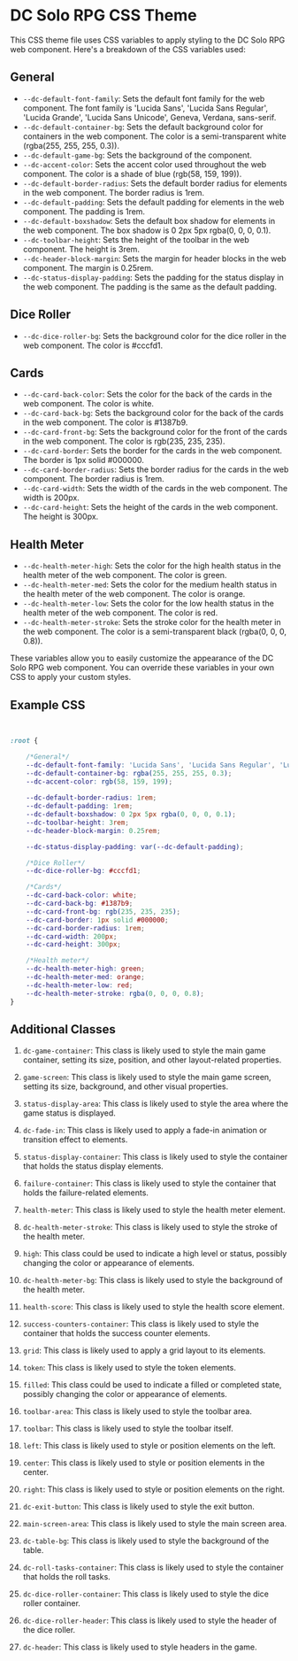 # DC Solo RPG CSS Theme

This CSS theme file uses CSS variables to apply styling to the DC Solo RPG web component. Here's a breakdown of the CSS variables used:

## General

- `--dc-default-font-family`: Sets the default font family for the web component. The font family is 'Lucida Sans', 'Lucida Sans Regular', 'Lucida Grande', 'Lucida Sans Unicode', Geneva, Verdana, sans-serif.
- `--dc-default-container-bg`: Sets the default background color for containers in the web component. The color is a semi-transparent white (rgba(255, 255, 255, 0.3)).
- `--dc-default-game-bg`: Sets the background of the component.
- `--dc-accent-color`: Sets the accent color used throughout the web component. The color is a shade of blue (rgb(58, 159, 199)).
- `--dc-default-border-radius`: Sets the default border radius for elements in the web component. The border radius is 1rem.
- `--dc-default-padding`: Sets the default padding for elements in the web component. The padding is 1rem.
- `--dc-default-boxshadow`: Sets the default box shadow for elements in the web component. The box shadow is 0 2px 5px rgba(0, 0, 0, 0.1).
- `--dc-toolbar-height`: Sets the height of the toolbar in the web component. The height is 3rem.
- `--dc-header-block-margin`: Sets the margin for header blocks in the web component. The margin is 0.25rem.
- `--dc-status-display-padding`: Sets the padding for the status display in the web component. The padding is the same as the default padding.

## Dice Roller

- `--dc-dice-roller-bg`: Sets the background color for the dice roller in the web component. The color is #cccfd1.

## Cards

- `--dc-card-back-color`: Sets the color for the back of the cards in the web component. The color is white.
- `--dc-card-back-bg`: Sets the background color for the back of the cards in the web component. The color is #1387b9.
- `--dc-card-front-bg`: Sets the background color for the front of the cards in the web component. The color is rgb(235, 235, 235).
- `--dc-card-border`: Sets the border for the cards in the web component. The border is 1px solid #000000.
- `--dc-card-border-radius`: Sets the border radius for the cards in the web component. The border radius is 1rem.
- `--dc-card-width`: Sets the width of the cards in the web component. The width is 200px.
- `--dc-card-height`: Sets the height of the cards in the web component. The height is 300px.

## Health Meter

- `--dc-health-meter-high`: Sets the color for the high health status in the health meter of the web component. The color is green.
- `--dc-health-meter-med`: Sets the color for the medium health status in the health meter of the web component. The color is orange.
- `--dc-health-meter-low`: Sets the color for the low health status in the health meter of the web component. The color is red.
- `--dc-health-meter-stroke`: Sets the stroke color for the health meter in the web component. The color is a semi-transparent black (rgba(0, 0, 0, 0.8)).

These variables allow you to easily customize the appearance of the DC Solo RPG web component. You can override these variables in your own CSS to apply your custom styles.


## Example CSS

```css


:root {

    /*General*/
    --dc-default-font-family: 'Lucida Sans', 'Lucida Sans Regular', 'Lucida Grande', 'Lucida Sans Unicode', Geneva, Verdana, sans-serif;
    --dc-default-container-bg: rgba(255, 255, 255, 0.3);
    --dc-accent-color: rgb(58, 159, 199);
    
    --dc-default-border-radius: 1rem;
    --dc-default-padding: 1rem;
    --dc-default-boxshadow: 0 2px 5px rgba(0, 0, 0, 0.1);
    --dc-toolbar-height: 3rem;
    --dc-header-block-margin: 0.25rem;

    --dc-status-display-padding: var(--dc-default-padding);

    /*Dice Roller*/
    --dc-dice-roller-bg: #cccfd1;

	/*Cards*/
	--dc-card-back-color: white;
    --dc-card-back-bg: #1387b9;
    --dc-card-front-bg: rgb(235, 235, 235);
    --dc-card-border: 1px solid #000000;
    --dc-card-border-radius: 1rem;
	--dc-card-width: 200px;
	--dc-card-height: 300px;

	/*Health meter*/
	--dc-health-meter-high: green;
	--dc-health-meter-med: orange;
	--dc-health-meter-low: red;
	--dc-health-meter-stroke: rgba(0, 0, 0, 0.8);
}

```


## Additional Classes

1. `dc-game-container`: This class is likely used to style the main game container, setting its size, position, and other layout-related properties.

2. `game-screen`: This class is likely used to style the main game screen, setting its size, background, and other visual properties.

3. `status-display-area`: This class is likely used to style the area where the game status is displayed.

4. `dc-fade-in`: This class is likely used to apply a fade-in animation or transition effect to elements.

5. `status-display-container`: This class is likely used to style the container that holds the status display elements.

6. `failure-container`: This class is likely used to style the container that holds the failure-related elements.

7. `health-meter`: This class is likely used to style the health meter element.

8. `dc-health-meter-stroke`: This class is likely used to style the stroke of the health meter.

9. `high`: This class could be used to indicate a high level or status, possibly changing the color or appearance of elements.

10. `dc-health-meter-bg`: This class is likely used to style the background of the health meter.

11. `health-score`: This class is likely used to style the health score element.

12. `success-counters-container`: This class is likely used to style the container that holds the success counter elements.

13. `grid`: This class is likely used to apply a grid layout to its elements.

14. `token`: This class is likely used to style the token elements.

15. `filled`: This class could be used to indicate a filled or completed state, possibly changing the color or appearance of elements.

16. `toolbar-area`: This class is likely used to style the toolbar area.

17. `toolbar`: This class is likely used to style the toolbar itself.

18. `left`: This class is likely used to style or position elements on the left.

19. `center`: This class is likely used to style or position elements in the center.

20. `right`: This class is likely used to style or position elements on the right.

21. `dc-exit-button`: This class is likely used to style the exit button.

22. `main-screen-area`: This class is likely used to style the main screen area.

23. `dc-table-bg`: This class is likely used to style the background of the table.

24. `dc-roll-tasks-container`: This class is likely used to style the container that holds the roll tasks.

25. `dc-dice-roller-container`: This class is likely used to style the dice roller container.

26. `dc-dice-roller-header`: This class is likely used to style the header of the dice roller.

27. `dc-header`: This class is likely used to style headers in the game.

